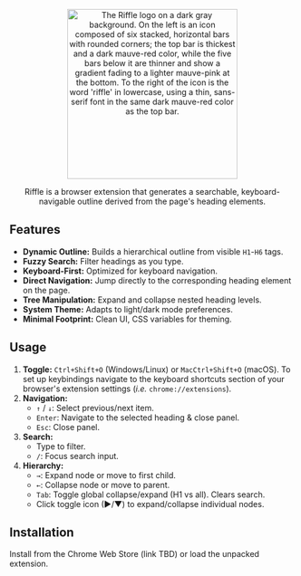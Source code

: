 
<p align="center"><img width="300" alt="The Riffle logo on a dark gray background. On the left is an icon composed of six stacked, horizontal bars with rounded corners; the top bar is thickest and a dark mauve-red color, while the five bars below it are thinner and show a gradient fading to a lighter mauve-pink at the bottom. To the right of the icon is the word 'riffle' in lowercase, using a thin, sans-serif font in the same dark mauve-red color as the top bar." src="https://niv.s-ul.eu/qWHNrF3U"></p>
<p align="center">Riffle is a browser extension that generates a searchable, keyboard-navigable outline derived from the page's heading elements. </p>

## Features

*   **Dynamic Outline:** Builds a hierarchical outline from visible `H1`-`H6` tags.
*   **Fuzzy Search:** Filter headings as you type.
*   **Keyboard-First:** Optimized for keyboard navigation.
*   **Direct Navigation:** Jump directly to the corresponding heading element on the page.
*   **Tree Manipulation:** Expand and collapse nested heading levels.
*   **System Theme:** Adapts to light/dark mode preferences.
*   **Minimal Footprint:** Clean UI, CSS variables for theming.

## Usage

1.  **Toggle:** `Ctrl+Shift+O` (Windows/Linux) or `MacCtrl+Shift+O` (macOS). To set up keybindings navigate to the keyboard shortcuts section of your browser's extension settings (*i.e.* `chrome://extensions`).
2.  **Navigation:**
    *   `↑` / `↓`: Select previous/next item.
    *   `Enter`: Navigate to the selected heading & close panel.
    *   `Esc`: Close panel.
3.  **Search:**
    *   Type to filter.
    *   `/`: Focus search input.
4.  **Hierarchy:**
    *   `→`: Expand node or move to first child.
    *   `←`: Collapse node or move to parent.
    *   `Tab`: Toggle global collapse/expand (H1 vs all). Clears search.
    *   Click toggle icon (▶/▼) to expand/collapse individual nodes.

## Installation

Install from the Chrome Web Store (link TBD) or load the unpacked extension.
